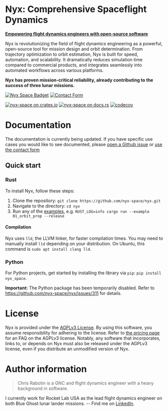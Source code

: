 # Nyx: Comprehensive Spaceflight Dynamics

[**Empowering flight dynamics engineers with open-source software**][website]

Nyx is revolutionizing the field of flight dynamics engineering as a powerful, open-source tool for mission design and orbit determination. From trajectory optimization to orbit estimation, Nyx is built for speed, automation, and scalability. It dramatically reduces simulation time compared to commercial products, and integrates seamlessly into automated workflows across various platforms.

**Nyx has proven mission-critical reliability, already contributing to the success of three lunar missions.**

[![Nyx Space Badget][nyxspace-image]][website]
[![Contact Form][contact-form-image]][contact]

[![nyx-space on crates.io][cratesio-image]][cratesio]
[![nyx-space on docs.rs][docsrs-image]][docsrs]
[![codecov](https://codecov.io/gh/nyx-space/nyx/graph/badge.svg?token=gEiAvwzwh5)](https://codecov.io/gh/nyx-space/nyx)

# Documentation

The documentation is currently being updated. If you have specific use cases you would like to see documented, please [open a Github issue](https://github.com/nyx-space/nyx/issues/new?assignees=&labels=Documentation&projects=&template=documentation.md&title=) or [use the contact form][contact]

## Quick start

### Rust

To install Nyx, follow these steps:
1. Clone the repository: `git clone https://github.com/nyx-space/nyx.git`
2. Navigate to the directory: `cd nyx`
3. Run any of the [examples](./examples/), e.g. `RUST_LOG=info cargo run --example 01_orbit_prop --release`

#### Compilation

Nyx uses `lld`, the LLVM linker, for faster compilation times. You may need to manually install `lld` depending on your distribution. On Ubuntu, this command is `sudo apt install clang lld`.

### Python

For Python projects, get started by installing the library via `pip`: `pip install nyx_space`.

**Important:** The Python package has been temporarily disabled. Refer to <https://github.com/nyx-space/nyx/issues/311> for details.

# License

Nyx is provided under the [AGPLv3 License](./LICENSE). By using this software, you assume responsibility for adhering to the license. Refer to [the pricing page](https://nyxspace.com/pricing/?utm_source=readme-price) for an FAQ on the AGPLv3 license. Notably, any software that incorporates, links to, or depends on Nyx must also be released under the AGPLv3 license, even if you distribute an unmodified version of Nyx.


[cratesio-image]: https://img.shields.io/crates/v/nyx-space.svg
[cratesio]: https://crates.io/crates/nyx-space
[docsrs-image]: https://docs.rs/nyx-space/badge.svg
[docsrs]: https://rustdoc.nyxspace.com/?utm_source=readme
[contact-form-image]: https://img.shields.io/badge/Nyx_Space-Contact-orange
[contact]: https://7ug5imdtt8v.typeform.com/to/neFvVW3p
[nyxspace-image]: https://img.shields.io/badge/Nyx_Space-Website-orange
[website]: https://nyxspace.com/?utm_source=readme

# Author information
> Chris Rabotin is a GNC and flight dynamics engineer with a heavy background in software.

I currently work for Rocket Lab USA as the lead flight dynamics engineer on both Blue Ghost lunar lander missions. -- Find me on [LinkedIn](https://www.linkedin.com/in/chrisrabotin/).
